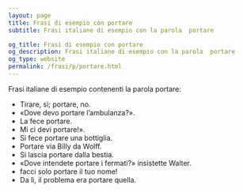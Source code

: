 ```yaml
---
layout: page
title: Frasi di esempio con portare 
subtitle: Frasi italiane di esempio con la parola  portare

og_title: Frasi di esempio con portare 
og_description: Frasi italiane di esempio con la parola  portare
og_type: website
permalink: /frasi/p/portare.html
---
```


Frasi italiane di esempio contenenti la parola portare:


- Tirare, sì; portare, no.
- «Dove devo portare l’ambulanza?».
- La fece portare.
- Mi ci devi portare!».
- Si fece portare una bottiglia.
- Portare via Billy da Wolff.
- Si lascia portare dalla bestia.
- «Dove intendete portare i fermati?» insistette Walter.
- facci solo portare il tuo nome!
- Da lì, il problema era portare quella.
